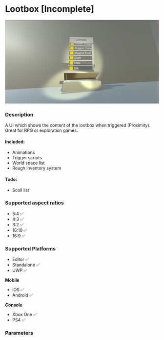 # Lootbox [Incomplete]
![Lootbox demo image](./readme-image.JPG)

### Description
A UI which shows the content of the lootbox when triggered (Proximity). Great for RPG or exploration games.

#### Included:
* Animations
* Trigger scripts
* World space list
* Rough inventory system

#### Todo:
* Scoll list

### Supported aspect ratios
* 5:4 ✅
* 4:3 ✅
* 3:2 ✅
* 16:10 ✅
* 16:9 ✅

### Supported Platforms
* Editor ✅
* Standalone ✅
* UWP ✅

**Mobile**
* iOS ✅
* Android ✅

**Console**
* Xbox One ✅
* PS4 ✅

### Parameters

